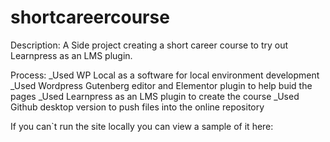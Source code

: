 # shortcareercourse

Description:
A Side project creating a short career course to try out Learnpress as an LMS plugin.

Process:
_Used WP Local as a software for local environment development
_Used Wordpress Gutenberg editor and Elementor plugin to help buid the pages
_Used Learnpress as an LMS plugin to create the course 
_Used Github desktop version to push files into the online repository 

If you can`t run the site locally you can view a sample of it here:
